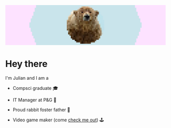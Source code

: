 ![banner](https://raw.githubusercontent.com/julzerinos/julzerinos/main/banner.png)

# Hey there 

I'm Julian and I am a

 * Compsci graduate 🎓

 * IT Manager at P&G 💼

 * Proud rabbit foster father 🐇

 * Video game maker (come [check me out](https://julzerinos.itch.io)) 🕹
